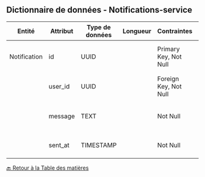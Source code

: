 ## Dictionnaire de données - Notifications-service

| Entité       | Attribut | Type de données | Longueur | Contraintes           | Description                           | Exemples                                     |
| ------------ | -------- | --------------- | -------- | --------------------- | ------------------------------------- | -------------------------------------------- |
| Notification | id       | UUID            |          | Primary Key, Not Null | Identifiant unique de la notification | `f47ac10b-58cc-4372-a567-0e02b2c3d479`       |
|              | user_id  | UUID            |          | Foreign Key, Not Null | Identifiant de l'utilisateur          | `550e8400-e29b-41d4-a716-446655440000`       |
|              | message  | TEXT            |          | Not Null              | Contenu du message de la notification | `Le programme de la semaine est disponible.` |
|              | sent_at  | TIMESTAMP       |          | Not Null              | Date et heure de l'envoi              | `2024-09-13 14:00:00`                        |

[🔙 Retour à la Table des matières](../../documentation/ReadMe.md)
